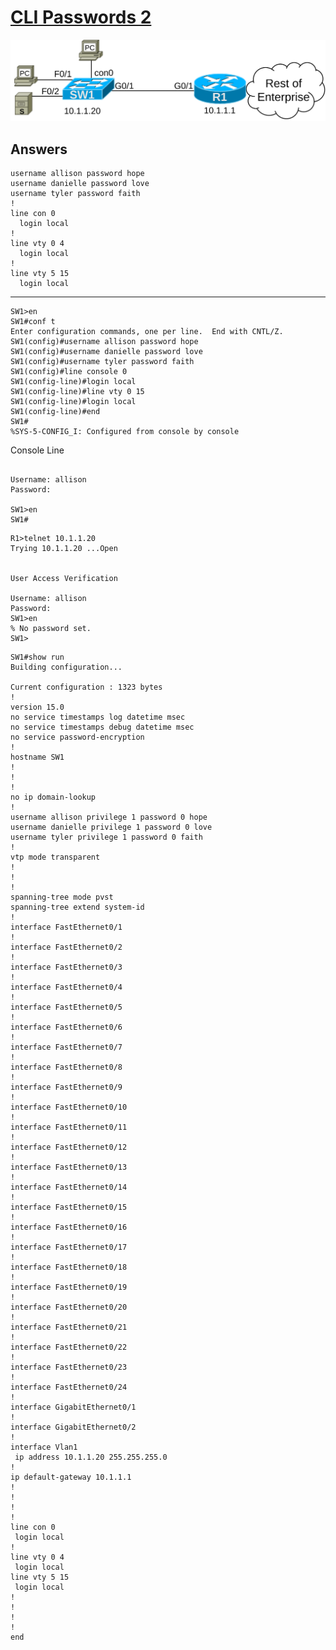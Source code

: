 # [CLI Passwords 2](https://www.certskills.com/clab102/)

![](../images/clab102_img1.svg)

## Answers

    username allison password hope
    username danielle password love
    username tyler password faith
    !
    line con 0
      login local
    !
    line vty 0 4
      login local
    !
    line vty 5 15
      login local

---

```
SW1>en
SW1#conf t
Enter configuration commands, one per line.  End with CNTL/Z.
SW1(config)#username allison password hope
SW1(config)#username danielle password love
SW1(config)#username tyler password faith
SW1(config)#line console 0
SW1(config-line)#login local
SW1(config-line)#line vty 0 15
SW1(config-line)#login local
SW1(config-line)#end
SW1#
%SYS-5-CONFIG_I: Configured from console by console
```

Console Line 

```

Username: allison
Password: 

SW1>en
SW1#
```

```
R1>telnet 10.1.1.20 
Trying 10.1.1.20 ...Open


User Access Verification

Username: allison
Password: 
SW1>en
% No password set.
SW1>
```

```
SW1#show run
Building configuration...

Current configuration : 1323 bytes
!
version 15.0
no service timestamps log datetime msec
no service timestamps debug datetime msec
no service password-encryption
!
hostname SW1
!
!
!
no ip domain-lookup
!
username allison privilege 1 password 0 hope
username danielle privilege 1 password 0 love
username tyler privilege 1 password 0 faith
!
vtp mode transparent
!
!
!
spanning-tree mode pvst
spanning-tree extend system-id
!
interface FastEthernet0/1
!
interface FastEthernet0/2
!
interface FastEthernet0/3
!
interface FastEthernet0/4
!
interface FastEthernet0/5
!
interface FastEthernet0/6
!
interface FastEthernet0/7
!
interface FastEthernet0/8
!
interface FastEthernet0/9
!
interface FastEthernet0/10
!
interface FastEthernet0/11
!
interface FastEthernet0/12
!
interface FastEthernet0/13
!
interface FastEthernet0/14
!
interface FastEthernet0/15
!
interface FastEthernet0/16
!
interface FastEthernet0/17
!
interface FastEthernet0/18
!
interface FastEthernet0/19
!
interface FastEthernet0/20
!
interface FastEthernet0/21
!
interface FastEthernet0/22
!
interface FastEthernet0/23
!
interface FastEthernet0/24
!
interface GigabitEthernet0/1
!
interface GigabitEthernet0/2
!
interface Vlan1
 ip address 10.1.1.20 255.255.255.0
!
ip default-gateway 10.1.1.1
!
!
!
!
line con 0
 login local
!
line vty 0 4
 login local
line vty 5 15
 login local
!
!
!
!
end
```